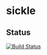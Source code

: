 # sickle
## Status
[![Build Status](https://travis-ci.org/simkimsia/UtilityBehaviors.png)](https://travis-ci.org/simoncopsey/sickle.svg?branch=master)

